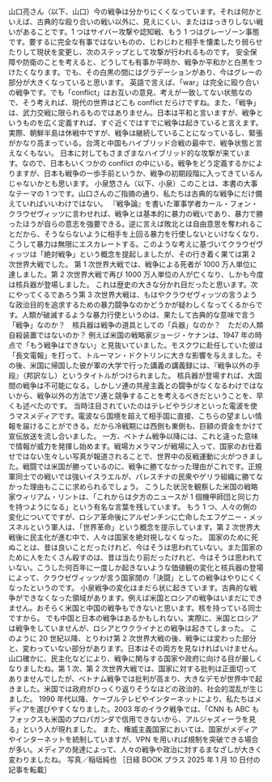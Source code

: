 ###

山口亮さん（以下、山口）今の戦争は分かりにくくなっています。それは何かといえば、古典的な殴り合いの戦い以外に、見えにくい、またははっきりしない戦いがあることです。1 つはサイバー攻撃や認知戦、もう 1 つはグレーゾーン事態です。要するに完全な有事ではないものの、じわじわと相手を懐柔したり弱らせたりして現状を変更し、次のステップとして攻撃が行われるものです。
安全保障や防衛のことを考えると、どうしても有事か平時か、戦争か平和かと白黒をつけたくなります。でも、その白黒の間にはグラデーションがあり、今はグレーの部分が大きくなっていると思います。
英語で言えば、「war」は完全に殴り合いの戦争です。でも「conflict」はお互いの意見、考えが一致してない状態なので、そう考えれば、現代の世界はどこも conflict だらけですね。また、「戦争」は、武力交戦に限られるものではありません。日本は平和と言いますが、戦争というものを広く定義すれば、すぐ近くではすでに戦争は起きていると言えます。
実際、朝鮮半島は休戦中ですが、戦争は継続していることになっているし、緊張がかなり高まっている。台湾と中国もハイブリッド合戦の最中で、戦争状態と言えなくもない。
日本に対してもさまざまなハイブリッド的な攻撃が来ています。なので、日本もいくつかの conflict の中にいる。戦争をどう定義するかによりますが、日本も戦争の一歩手前というか、戦争の初期段階に入ってきているんじゃないかとも思います。
小泉悠さん（以下、小泉）このことは、本書の大事なテーマの 1 つです。山口さんのご指摘の通り、私たちは古典的な戦争にだけ備えていればいいわけではない。
『戦争論』を書いた軍事学者カール・フォン・クラウゼヴィッツに言わせれば、戦争とは基本的に暴力の戦いであり、暴力で勝ったほうが自らの意志を強要できる。逆に言えば敗北とは自由意思を奪われることだから、そうならないように相手を上回る暴力を行使しないといけなくなり、こうして暴力は無限にエスカレートする。このような考えに基づいてクラウゼヴィッツは「絶対戦争」という概念を提起しましたが、その行き着く果ては第 2 次世界大戦でした。
第 1 次世界大戦では、戦争による死者が 1000 万人単位に達しました。第 2 次世界大戦で再び 1000 万人単位の人が亡くなり、しかも今度は核兵器が登場しました。
これは歴史の大きな分かれ目だったと思います。次にやってくるであろう第 3 次世界大戦は、もはやクラウゼヴィッツの言うような政治目的を追求するための暴力闘争なのかどうかが疑わしくなってくるからです。人類が破滅するような暴力行使というのは、果たして古典的な意味で言う「戦争」なのか？　核兵器は戦争の道具としての「兵器」なのか？　ただの人類自殺装置ではないのか？
例えば米国の戦略家ジョージ・ケナンは、1947 年の時点で「もう戦争はできない」と見抜いていました。モスクワに赴任していた彼は「長文電報」を打って、トルーマン・ドクトリンに大きな影響を与えました。その後、米国に帰国した彼が軍の大学で行った講義の講義録には、『戦争以外の手段』（邦訳なし）というタイトルがつけられました。
核兵器が登場すれば、大国間の戦争は不可能になる。しかしソ連の共産主義との闘争がなくなるわけではないから、戦争以外の方法でソ連と競争することを考えるべきだということを、早くも述べたのです。
当時注目されていたのはテレビやラジオといった電波を使うマスメディアです。電波なら国境を超えて相手国に直接、こちらの望ましい情報を届けることができる。だから冷戦期には西側も東側も、巨額の資金をかけて宣伝放送を流し合いました。
一方、ベトナム戦争以降には、これと違った意味で情報が威力を発揮し始めます。戦場カメラマンが戦場に入って、国家のお仕着せではない生々しい写真が報道されることで、世界中の反戦運動に火がつきました。戦闘では米国が勝っているのに、戦争に勝てなかった理由がこれです。正規軍同士での戦いでは強いイスラエルが、パレスチナの民衆やゲリラ組織に勝てなかった理由もここに求められるでしょう。
こうした状況を観察した米国の戦略家ウィリアム・リントは、「これからは夕方のニュースが 1 個機甲師団と同じ力を持つようになる」という有名な言葉を残しています。
もう 1 つ、人々の側の変化についてですが、ロシア革命後にアルゼンチンに亡命したエフゲニー・メッスネルという軍人は、「世界革命」という概念を提示しています。第 2 次世界大戦後に民主化が進む中で、人々は国家を絶対視しなくなった。
国家のために死ぬことは、昔は良いことだったけれど、今はそうは思われていない。また国家のために人をたくさん殺すのは、昔は当たり前だったけれど、今はそうは思われていない。こうした何百年に一度しか起きないような価値観の変化と核兵器の登場によって、クラウゼヴィッツが言う国家間の「決闘」としての戦争はやりにくくなったというのです。
小泉戦争の変化はまだら状に起きています。古典的な戦争ができなくなった領域があります。例えば米国とロシアの戦争はいまだにできません。おそらく米国と中国の戦争もできないと思います。核を持っている同士ですから。
でも中国と日本の戦争はあるかもしれない。実際に、米国とロシアは戦争をしていませんが、ロシアとウクライナとの戦争は起きてしまった。
このように 20 世紀以降、とりわけ第 2 次世界大戦の後、戦争には変わった部分と、変わっていない部分があります。日本はその両方を見なければいけません。
山口確かに、民主化などにより、戦争に関与する国家や政府に向ける目が厳しくなりましたね。第 1 次、第 2 次世界大戦では、国家に対する批判は正面切ってありませんでしたが、ベトナム戦争では批判が高まり、大きなデモが世界中で起きました。米国では政府がひっくり返りそうなほどの政治的、社会的混乱が生じました。
1990 年代以降、ケーブルテレビやインターネットにより、私たちはメディアを選びやすくなりました。2003 年のイラク戦争では、「CNN も ABC もフォックスも米国のプロパガンダで信用できないから、アルジャズィーラを見る」という人が現れました。
また、権威主義国家においては、国家がメディアやインターネットを統制していますが、VPN を用いれば規制を突破できる場合が多い。メディアの発達によって、人々の戦争や政治に対するまなざしが大きく変わりましたね。
写真／稲垣純也
［日経 BOOK プラス 2025 年 1 月 10 日付の記事を転載］
